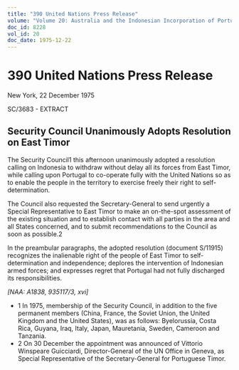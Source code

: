 ```yaml
---
title: "390 United Nations Press Release"
volume: "Volume 20: Australia and the Indonesian Incorporation of Portuguese Timor, 1974-1976"
doc_id: 8228
vol_id: 20
doc_date: 1975-12-22
---
```


# 390 United Nations Press Release

New York, 22 December 1975

SC/3683 - EXTRACT

## Security Council Unanimously Adopts Resolution on East Timor

The Security Council1 this afternoon unanimously adopted a resolution calling on Indonesia to withdraw without delay all its forces from East Timor, while calling upon Portugal to co­-operate fully with the United Nations so as to enable the people in the territory to exercise freely their right to self-determination.

The Council also requested the Secretary-General to send urgently a Special Representative to East Timor to make an on-the-spot assessment of the existing situation and to establish contact with all parties in the area and all States concerned, and to submit recommendations to the Council as soon as possible.2

In the preambular paragraphs, the adopted resolution (document S/11915) recognizes the inalienable right of the people of East Timor to self-determination and independence; deplores the intervention of Indonesian armed forces; and expresses regret that Portugal had not fully discharged its responsibilities.

_[NAA: A1838, 935117/3, xvi]_

  * 1 In 1975, membership of the Security Council, in addition to the five permanent members (China, France, the Soviet Union, the United Kingdom and the United States), was as follows: Byelorussia, Costa Rica, Guyana, Iraq, Italy, Japan, Mauretania, Sweden, Cameroon and Tanzania.
  * 2 On 30 December the appointment was announced of Vittorio Winspeare Guicciardi, Director-General of the UN Office in Geneva, as Special Representative of the Secretary-General for Portuguese Timor.


